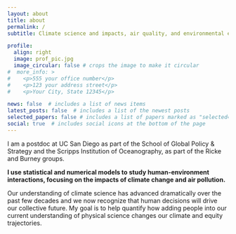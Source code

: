 ```yaml
---
layout: about
title: about
permalink: /
subtitle: Climate science and impacts, air quality, and environmental equity

profile:
  align: right
  image: prof_pic.jpg
  image_circular: false # crops the image to make it circular
#  more_info: >
#    <p>555 your office number</p>
#    <p>123 your address street</p>
#    <p>Your City, State 12345</p>

news: false  # includes a list of news items
latest_posts: false  # includes a list of the newest posts
selected_papers: false # includes a list of papers marked as "selected={true}"
social: true  # includes social icons at the bottom of the page
---
```


I am a postdoc at UC San Diego as part of the School of Global Policy & Strategy and the Scripps Institution of Oceanography, as part of the Ricke and Burney groups.

**I use statistical and numerical models to study human-environment interactions, focusing on the impacts of climate change and air pollution.**

Our understanding of climate science has advanced dramatically over the past few decades and we now recognize that human decisions will drive our collective future. My goal is to help quantify how adding people into our current understanding of physical science changes our climate and equity trajectories.
